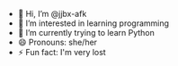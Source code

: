 - 👋 Hi, I’m @jjbx-afk
- 👀 I’m interested in learning programming
- 🌱 I’m currently trying to learn Python
- 😄 Pronouns: she/her
- ⚡ Fun fact: I'm very lost 

<!---
jjbx-afk/jjbx-afk is a ✨ special ✨ repository because its `README.md` (this file) appears on your GitHub profile.
You can click the Preview link to take a look at your changes.
--->
